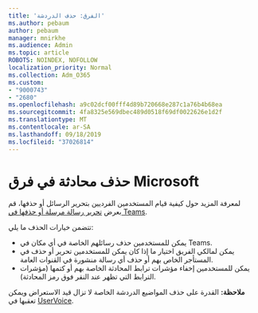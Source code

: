 ```yaml
---
title: 'الفرق: حذف الدردشة'
ms.author: pebaum
author: pebaum
manager: mnirkhe
ms.audience: Admin
ms.topic: article
ROBOTS: NOINDEX, NOFOLLOW
localization_priority: Normal
ms.collection: Adm_O365
ms.custom:
- "9000743"
- "2680"
ms.openlocfilehash: a9c02dcf00fff4d89b720668e287c1a76b4b68ea
ms.sourcegitcommit: 4fa8325e569dbec489d0518f69df0022626e1d2f
ms.translationtype: MT
ms.contentlocale: ar-SA
ms.lasthandoff: 09/18/2019
ms.locfileid: "37026814"
---
```

# <a name="delete-a-chat-in-microsoft-teams"></a>حذف محادثة في فرق Microsoft

لمعرفة المزيد حول كيفية قيام المستخدمين الفرديين بتحرير الرسائل أو حذفها، قم بعرض [تحرير رسالة مرسلة أو حذفها في Teams](https://support.office.com/article/5f1fe604-a900-4a07-b8b7-8cf70ed6b263). 

تتضمن خيارات الحذف ما يلي:

- يمكن للمستخدمين حذف رسائلهم الخاصة في أي مكان في Teams.
- يمكن لمالكي الفريق اختيار ما إذا كان يمكن للمستخدمين تحرير أو حذف في المستأجر الخاص بهم أو حذف أي رسالة منشورة في القنوات العامة.
- يمكن للمستخدمين إخفاء مؤشرات ترابط المحادثة الخاصة بهم أو كتمها (مؤشرات الترابط التي تظهر عند النقر فوق رمز المحادثة).

**ملاحظة:** القدرة على حذف المواضيع الدردشة الخاصة لا تزال قيد الاستعراض ويمكن تعقبها في [UserVoice](https://microsoftteams.uservoice.com/forums/555103-public/suggestions/33535006-delete-private-chat-threads). 